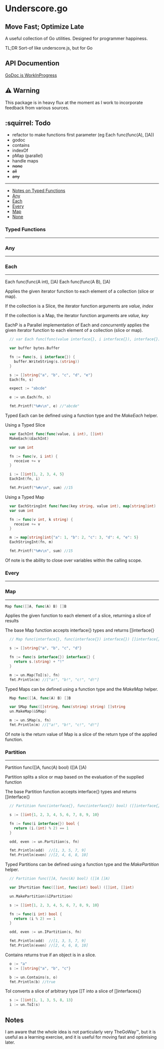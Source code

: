 Underscore.go
==========================================

Move Fast; Optimize Late
------------------------------------------

A useful collection of Go utilities. Designed for programmer happiness.

TL;DR Sort-of like underscore.js, but for Go

API Documention
------------------------------------------
[GoDoc is WorkInProgress](https://godoc.org/github.com/tobyhede/go-underscore)


:warning: Warning
------------------------------------------
This package is in heavy flux at the moment as I work to incorporate feedback from various sources.


:squirrel: Todo
------------------------------------------

* refactor to make functions first parameter (eg Each func(func(A), []A))
* godoc
* contains
* indexOf
* pMap (parallel)
* handle maps
* ~~none~~
* ~~all~~
* ~~any~~


------------------------------------------
* [Notes on Typed Functions](#typed)
* [Any](#any)
* [Each](#each)
* [Every](#every)
* [Map](#map)
* [None](#none)


### <a name="typed"></a>Typed Functions ###
---------------------------------------------------------------------------


### <a name="any"></a>Any ###
---------------------------------------------------------------------------


### <a name="each"></a>Each ###
---------------------------------------------------------------------------

Each func(func(A int), []A)
Each func(func(A B), []A)


Applies the given iterator function to each element of a collection (slice or map).

If the collection is a Slice, the iterator function arguments are *value, index*

If the collection is a Map, the iterator function arguments are *value, key*

EachP is a Parallel implementation of Each and *concurrently* applies the given iterator function to each element of a collection (slice or map).


``` go
  // var Each func(func(value interface{}, i interface{}), interface{})

  var buffer bytes.Buffer

  fn := func(s, i interface{}) {
    buffer.WriteString(s.(string))
  }

  s := []string{"a", "b", "c", "d", "e"}
  Each(fn, s)

  expect := "abcde"

  e := un.Each(fn, s)

  fmt.Printf("%#v\n", e) //"abcde"
```

Typed Each can be defined using a function type and the *MakeEach* helper.

Using a Typed Slice

``` go
  var EachInt func(func(value, i int), []int)
  MakeEach(&EachInt)

  var sum int

  fn := func(v, i int) {
    receive += v
  }

  i := []int{1, 2, 3, 4, 5}
  EachInt(fn, i)

  fmt.Printf("%#v\n", sum) //15
```

Using a Typed Map
``` go
  var EachStringInt func(func(key string, value int), map[string]int)
  var sum int

  fn := func(v int, k string) {
    receive += v
  }

  m := map[string]int{"a": 1, "b": 2, "c": 3, "d": 4, "e": 5}
  EachStringInt(fn, m)

  fmt.Printf("%#v\n", sum) //15
```

Of note is the ability to close over variables within the calling scope.


### <a name="every"></a>Every ###
---------------------------------------------------------------------------




### Map ###
---------------------------------------------------------------------------

``` go
Map func([]A, func(A) B) []B
```

Applies the given function to each element of a slice, returning a slice of results

The base Map function accepts interface{} types and returns []interface{}

``` go
  // Map func(interface{}, func(interface{}) interface{}) []interface{}

  s := []string{"a", "b", "c", "d"}

  fn := func(s interface{}) interface{} {
    return s.(string) + "!"
  }

  m := un.Map(ToI(s), fn)
  fmt.Println(m) //["a!", "b!", "c!", "d!"]
```

Typed Maps can be defined using a function type and the *MakeMap* helper.

``` go
  Map func([]A, func(A) B) []B

  var SMap func([]string, func(string) string) []string
  un.MakeMap(&SMap)

  m := un.SMap(s, fn)
  fmt.Println(m) //["a!", "b!", "c!", "d!"]
```

Of note is the return value of Map is a slice of the return type of the applied function.


### Partition ###
---------------------------------------------------------------------------

Partition func([]A, func(A) bool) ([]A []A)

Partition splits a slice or map based on the evaluation of the supplied function

The base Partition function accepts interface{} types and returns []interface{}


``` go
  // Partition func(interface{}, func(interface{}) bool) ([]interface{}, []interface{})

  s := []int{1, 2, 3, 4, 5, 6, 7, 8, 9, 10}

  fn := func(i interface{}) bool {
    return (i.(int) % 2) == 1
  }

  odd, even := un.Partition(s, fn)

  fmt.Println(odd)  //[1, 3, 5, 7, 9]
  fmt.Println(even) //[2, 4, 6, 8, 10]
```

Typed Partitions can be defined using a function type and the *MakePartition* helper.

``` go
  // Partition func([]A, func(A) bool) ([]A []A)

  var IPartition func([]int, func(int) bool) ([]int, []int)

  un.MakePartition(&IPartition)

  s := []int{1, 2, 3, 4, 5, 6, 7, 8, 9, 10}

  fn := func(i int) bool {
    return (i % 2) == 1
  }

  odd, even := un.IPartition(s, fn)

  fmt.Println(odd)  //[1, 3, 5, 7, 9]
  fmt.Println(even) //[2, 4, 6, 8, 10]
```


Contains returns true if an object is in a slice.

``` go
  o := "a"
  s := []string{"a", "b", "c"}

  b := un.Contains(s, o)
  fmt.Println(b) //true
```


ToI converts a slice of arbitrary type []T into a slice of []interfaces{}

``` go
  s := []int{1, 1, 3, 5, 8, 13}
  i := un.ToI(s)
```




Notes
------------------------------------------

I am aware that the whole idea is not particularly very TheGoWay™, but it is useful as a learning exercise, and it is useful for moving fast and optimising later.
